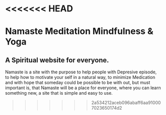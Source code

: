 <<<<<<< HEAD
=======
# Namaste Meditation Mindfulness & Yoga

## A Spiritual website for everyone.

Namaste is a site with the purpose to help people with Depresive episode, to help how to motivate your self in a natural way, to minimize Medication and with hope that someday could be possible to be with out, but must important is, that Namaste will be a place for everyone, where you can learn something new, a site that is simple and easy to use.





>>>>>>> 2a534212aceb096abaff6aa910007023650174d2

